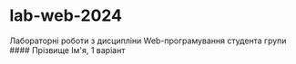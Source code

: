 # lab-web-2024
Лабораторні роботи з дисципліни Web-програмування студента групи #### Прізвище Ім'я, 1 варіант
